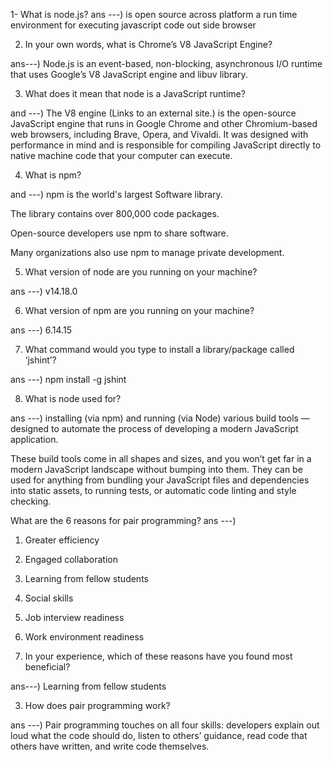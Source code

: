 1- What is node.js?
ans ---) is open source across platform a run time environment for executing javascript code out side browser

2. In your own words, what is Chrome’s V8 JavaScript Engine?

ans---) Node.js is an event-based, non-blocking, asynchronous I/O runtime that uses Google’s V8 JavaScript engine and libuv library.

3. What does it mean that node is a JavaScript runtime?

and ---) The V8 engine (Links to an external site.) is the open-source JavaScript engine that runs in Google Chrome and other Chromium-based web browsers, including Brave, Opera, and Vivaldi. It was designed with performance in mind and is responsible for compiling JavaScript directly to native machine code that your computer can execute.

4. What is npm?

and ---) npm is the world's largest Software library.

The library contains over 800,000 code packages.

Open-source developers use npm to share software.

Many organizations also use npm to manage private development.

5. What version of node are you running on your machine?

ans ---) v14.18.0

6. What version of npm are you running on your machine?

ans ---) 6.14.15

7. What command would you type to install a library/package called ‘jshint’?

ans ---) npm install -g jshint

8. What is node used for?

ans ---) installing (via npm) and running (via Node) various build tools — designed to automate the process of developing a modern JavaScript application.

These build tools come in all shapes and sizes, and you won’t get far in a modern JavaScript landscape without bumping into them. They can be used for anything from bundling your JavaScript files and dependencies into static assets, to running tests, or automatic code linting and style checking.

What are the 6 reasons for pair programming?
ans ---)

1. Greater efficiency
2. Engaged collaboration
3. Learning from fellow students
4. Social skills
5. Job interview readiness
6. Work environment readiness

7. In your experience, which of these reasons have you found most beneficial?

ans---) Learning from fellow students

3. How does pair programming work?

ans ---) Pair programming touches on all four skills: developers explain out loud what the code should do, listen to others’ guidance, read code that others have written, and write code themselves.
